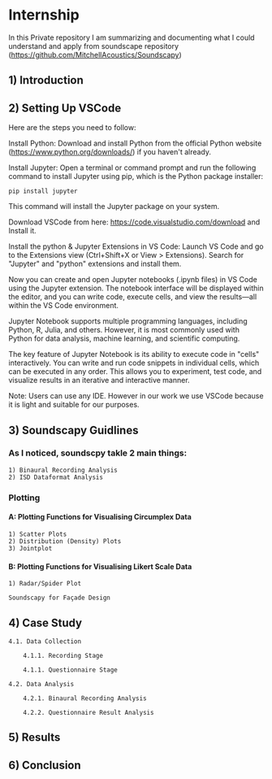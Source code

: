 # Internship

In this Private repository I am summarizing and documenting what I could understand and apply from soundscape repository (https://github.com/MitchellAcoustics/Soundscapy)


## 1) Introduction

## 2) Setting Up VSCode

Here are the steps you need to follow:

Install Python: Download and install Python from the official Python website (https://www.python.org/downloads/) if you haven't already.

Install Jupyter: Open a terminal or command prompt and run the following command to install Jupyter using pip, which is the Python package installer:

    pip install jupyter
This command will install the Jupyter package on your system.
    
Download VSCode from here: https://code.visualstudio.com/download and Install it.

Install the python & Jupyter Extensions in VS Code: Launch VS Code and go to the Extensions view (Ctrl+Shift+X or View > Extensions). Search for "Jupyter" and "python" extensions and install them.

Now you can create and open Jupyter notebooks (.ipynb files) in VS Code using the Jupyter extension. The notebook interface will be displayed within the editor, and you can write code, execute cells, and view the results—all within the VS Code environment.

Jupyter Notebook supports multiple programming languages, including Python, R, Julia, and others. However, it is most commonly used with Python for data analysis, machine learning, and scientific computing.

The key feature of Jupyter Notebook is its ability to execute code in "cells" interactively. You can write and run code snippets in individual cells, which can be executed in any order. This allows you to experiment, test code, and visualize results in an iterative and interactive manner.

Note: Users can use any IDE. However in our work we use VSCode because it is light and suitable for our purposes.

## 3) Soundscapy Guidlines

### As I noticed, soundscpy takle 2 main things:

    1) Binaural Recording Analysis
    2) ISD Dataformat Analysis

### Plotting

#### A: Plotting Functions for Visualising Circumplex Data

    1) Scatter Plots
    2) Distribution (Density) Plots
    3) Jointplot
    
#### B: Plotting Functions for Visualising Likert Scale Data

    1) Radar/Spider Plot

    Soundscapy for Façade Design

## 4) Case Study

    4.1. Data Collection

        4.1.1. Recording Stage

        4.1.1. Questionnaire Stage

    4.2. Data Analysis

        4.2.1. Binaural Recording Analysis

        4.2.2. Questionnaire Result Analysis

## 5) Results

## 6) Conclusion



